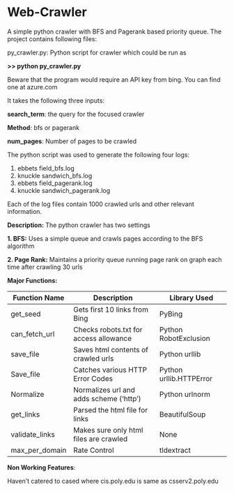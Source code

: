 # Web-Crawler
A simple python crawler with BFS and Pagerank based priority queue. The project contains following files:

py_crawler.py: Python script for crawler which could be run as 

**>> python py_crawler.py**

Beware that the program would require an API key from bing. You can find one at azure.com

It takes the following three inputs:

**search_term**: the query for the focused crawler

**Method**: bfs or pagerank

**num_pages**: Number of pages to be crawled

The python script was used to generate the following four logs:

1. ebbets field_bfs.log
2. knuckle sandwich_bfs.log
3. ebbets field_pagerank.log
4. knuckle sandwich_pagerank.log

Each of the log files contain 1000 crawled urls and other relevant information.

**Description:**
The python crawler has two settings

**1. BFS:** Uses a simple queue and crawls pages according to the BFS algorithm

**2. Page Rank:** Maintains a priority queue running page rank on graph each time after crawling 30 urls

**Major Functions:**


|   Function Name	   |                Description					       |      Library Used        |
| ------------------ | ----------------------------------------- | ------------------------ |
| get_seed	         |   Gets first 10 links from Bing			     |   PyBing                 |
| can_fetch_url	     |   Checks robots.txt for access allowance	 |	 Python RobotExclusion  | 
| save_file	         |   Saves html contents of crawled urls		 |   Python urllib          | 
| Save_file	         |   Catches various HTTP Error Codes		     |   Python urllib.HTTPError|
| Normalize	         |   Normalizes url and adds scheme (‘http’) |	 Python urlnorm         | 
| get_links	         |   Parsed the html file for links			     |   BeautifulSoup          | 
| validate_links	   |   Makes sure only html files are crawled	 |	 None                   |
| max_per_domain	   |   Rate Control					                   |   tldextract             | 

**Non Working Features**:

Haven’t catered to cased where cis.poly.edu is same as csserv2.poly.edu

